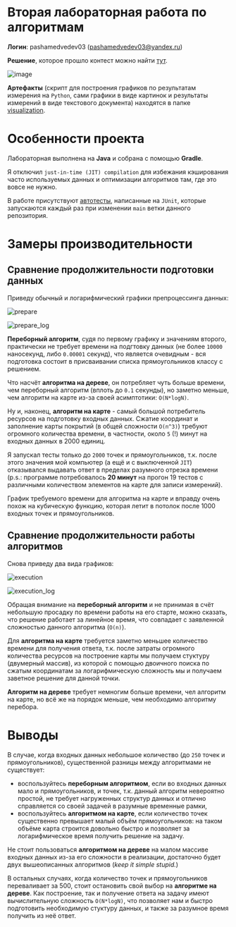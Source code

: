 # Вторая лабораторная работа по алгоритмам

**Логин**: pashamedvedev03 (pashamedvedev03@yandex.ru)

**Решение**, которое прошло контест можно найти [тут](https://github.com/pasha831-hse/algorithms-lab-2/blob/main/src/main/java/org/example/contest/Contest.java).

![image](https://user-images.githubusercontent.com/46136468/234573265-c372dfed-f5eb-449e-9df3-d0dd0fd605c6.png)

**Артефакты** (скрипт для построения графиков по результатам измерения на `Python`, сами графики в виде картинок и результаты измерений в виде текстового документа) находятся в папке [visualization](https://github.com/pasha831-hse/algorithms-lab-2/tree/main/visualization).

# Особенности проекта

Лабораторная выполнена на **Java** и собрана с помощью **Gradle**. 

Я отключил `just-in-time (JIT) compilation` для избежания кэширования часто используемых данных и оптимизации алгоритмов там, где это вовсе не нужно.

В работе присутствуют [автотесты](https://github.com/pasha831-hse/algorithms-lab-2/tree/main/src/test/java/org/example), написанные на `JUnit`, которые запускаются каждый раз при изменении `main` ветки данного репозитория.

# Замеры производительности

## Сравнение продолжительности подготовки данных

Приведу обычный и логарифмический графики препроцессинга данных:

![prepare](https://user-images.githubusercontent.com/46136468/234573734-60cf06d3-9e1f-4bb8-b3dd-4ee2242f5f61.png)

![prepare_log](https://user-images.githubusercontent.com/46136468/234573745-52a1c7fd-c303-4075-81c6-001f545b9542.png)

**Переборный алгоритм**, судя по первому графику и значениям второго, практически не требует времени на подгтовку данных (не более `10000` наносекунд, либо `0.00001` секунд), что является очевидным - вся подготовка состоит в присваивании списка прямоугольников классу с решением.

Что насчёт **алгоритма на дереве**, он потребляет чуть больше времени, чем переборный алгоритм (вплоть до `0.1` секунды), но заметно меньше, чем алгоритм на карте из-за своей асимптотики: `O(N*logN)`.

Ну и, наконец, **алгоритм на карте** - самый большой потребитель ресурсов на подготовку входных данных. Сжатие координат и заполнение карты покрытий (в общей сложности `O(n^3)`) требуют огромного количества времени, в частности, около `5` (!) минут на входных данных в 2000 единиц. 

Я запускал тесты только до `2000` точек и прямоугольников, т.к. после этого значения мой компьютер (а ещё и с выключенной `JIT`) отказывался выдавать ответ в пределах разумного отрезка времени (p.s.: программе потребовалось **20 минут** на прогон 19 тестов с различными количеством элементов на карте для записи измерений).

График требуемого времени для алгоритма на карте и вправду очень похож на кубическую функцию, которая летит в потолок после 1000 входных точек и прямоугольников.

## Сравнение продолжительности работы алгоритмов

Снова приведу два вида графиков:

![execution](https://user-images.githubusercontent.com/46136468/234587139-9e08d3c5-1a6c-4576-9f4f-3c2bded3ed4d.png)

![execution_log](https://user-images.githubusercontent.com/46136468/234587202-6aff5f74-8423-4580-9067-7003e40868ce.png)

Обращая внимание на **переборный алгоритм** и не принимая в счёт небольшую просадку по времени работы на его старте, можно сказать, что решение работает за линейное время, что совпадает с заявленной сложностью данного алгоритма (`O(n)`).

Для **алгоритма на карте** требуется заметно меньшее количество времени для получения ответа, т.к. после затраты огромного количества ресурсов на построение карты мы получаем стуктуру (двумерный массив), из которой с помощью двоичного поиска по сжатым координатам за логарифмическую сложность мы и получаем заветное решение для данной точки.

**Алгоритм на дереве** требует немногим больше времени, чел алгоритм на карте, но всё же на порядок меньше, чем необходимо алгоритму перебора.

# Выводы

В случае, когда входных данных небольшое количество (до `250` точек и прямоугольников), существенной разницы между алгоритмами не существует:
* воспользуйтесь **переборным алгоритмом**, если во входных данных мало и прямоугольников, и точек, т.к. данный алгоритм невероятно простой, не требует нагруженных структур данных и отлично справляется со своей задачей в разумные временные рамки,
* воспользуйтесь **алгоритмом на карте**, если количество точек существенно превышает малый объём прямоугольников: на таком объёме карта строится довольно быстро и позволяет за логарифмическое время получить решение на задачу.

Не стоит пользоваться **алгоритмом на дереве** на малом массиве входных данных из-за его сложности в реализации, достаточно будет двух вышеописанных алгоритмов (*keep it simple stupid.*)

В остальных случаях, когда количество точек и прямоугольников переваливает за 500, стоит остановить свой выбор на **алгоритме на дереве**. Как построение, так и получение ответа на задачу имеют вычислительную сложность `O(N*logN)`, что позволяет нам и быстро подготовить необходимую стуктуру данных, и также за разумное время получить из неё ответ. 
